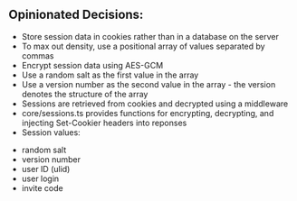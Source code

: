 

## Opinionated Decisions:

* Store session data in cookies rather than in a database on the server
* To max out density, use a positional array of values separated by commas
* Encrypt session data using AES-GCM
* Use a random salt as the first value in the array
* Use a version number as the second value in the array - the version denotes the structure of the array
* Sessions are retrieved from cookies and decrypted using a middleware
* core/sessions.ts provides functions for encrypting, decrypting, and injecting Set-Cookier headers into reponses
* Session values:
- random salt
- version number
- user ID (ulid)
- user login
- invite code


